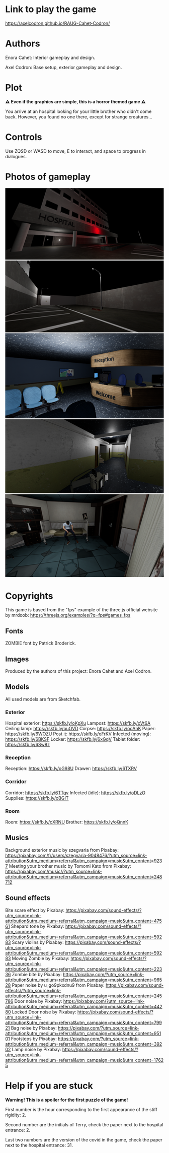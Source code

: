 # Link to play the game
https://axelcodron.github.io/RAUG-Cahet-Codron/

# Authors
Enora Cahet: Interior gameplay and design.

Axel Codron: Base setup, exterior gameplay and design.

# Plot
**⚠️ Even if the graphics are simple, this is a horror themed game ⚠️**

You arrive at an hospital looking for your little brother who didn't come back. However, you found no one there, except for strange creatures...

# Controls
Use ZQSD or WASD to move, E to interact, and space to progress in dialogues.

# Photos of gameplay
![ ](public/gameplay-images/hospital.png)
![ ](public/gameplay-images/corpse.png)
![ ](public/gameplay-images/reception.png)
![ ](public/gameplay-images/corridor.png)
![ ](public/gameplay-images/room.png)

# Copyrights
This game is based from the "fps" example of the three.js official website by mrdoob:
https://threejs.org/examples/?q=fps#games_fps

## Fonts
ZOMBIE font by Patrick Broderick.

## Images
Produced by the authors of this project: Enora Cahet and Axel Codron.

## Models
All used models are from Sketchfab.

### Exterior
Hospital exterior: https://skfb.ly/oKpXu
Lampost: https://skfb.ly/oVt6A
Ceiling lamp: https://skfb.ly/ouOVD
Corpse: https://skfb.ly/ooAnK
Paper: https://skfb.ly/6WOZU
Post it: https://skfb.ly/oFrKV
Infected (moving): https://skfb.ly/6BKSF
Locker: https://skfb.ly/6xGqV
Tablet folder: https://skfb.ly/6Sw8z

### Reception
Reception: https://skfb.ly/oG98U
Drawer: https://skfb.ly/6TXRV

### Corridor
Corridor: https://skfb.ly/6TTqv
Infected (idle): https://skfb.ly/oDLzO
Supplies: https://skfb.ly/oBGIT

### Room
Room: https://skfb.ly/oXRNU
Brother: https://skfb.ly/oQnnK

## Musics
Background exterior music by szegvaria from Pixabay:
https://pixabay.com/fr/users/szegvaria-9048476/?utm_source=link-attribution&utm_medium=referral&utm_campaign=music&utm_content=9237
Meeting your brother music by Tomomi Kato from Pixabay:
https://pixabay.com/music//?utm_source=link-attribution&utm_medium=referral&utm_campaign=music&utm_content=248712

## Sound effects
Bite scare effect by Pixabay:
https://pixabay.com/sound-effects/?utm_source=link-attribution&utm_medium=referral&utm_campaign=music&utm_content=47561
Shepard tone by Pixabay:
https://pixabay.com/sound-effects/?utm_source=link-attribution&utm_medium=referral&utm_campaign=music&utm_content=59283
Scary violins by Pixabay:
https://pixabay.com/sound-effects/?utm_source=link-attribution&utm_medium=referral&utm_campaign=music&utm_content=59283
Moving Zombie by Pixabay:
https://pixabay.com/sound-effects/?utm_source=link-attribution&utm_medium=referral&utm_campaign=music&utm_content=22336
Zombie bite by Pixabay:
https://pixabay.com/?utm_source=link-attribution&utm_medium=referral&utm_campaign=music&utm_content=96528
Paper noise by u_go9pkxdnu9 from Pixabay:
https://pixabay.com/sound-effects//?utm_source=link-attribution&utm_medium=referral&utm_campaign=music&utm_content=245786
Door noise by Pixabay:
https://pixabay.com/?utm_source=link-attribution&utm_medium=referral&utm_campaign=music&utm_content=44280
Locked Door noise by Pixabay:
https://pixabay.com/sound-effects/?utm_source=link-attribution&utm_medium=referral&utm_campaign=music&utm_content=79921
Bag noise by Pixabay:
https://pixabay.com/?utm_source=link-attribution&utm_medium=referral&utm_campaign=music&utm_content=95101
Footsteps by Pixabay:
https://pixabay.com/?utm_source=link-attribution&utm_medium=referral&utm_campaign=music&utm_content=39202
Lamp noise by Pixabay:
https://pixabay.com/sound-effects/?utm_source=link-attribution&utm_medium=referral&utm_campaign=music&utm_content=17625

# Help if you are stuck
**Warning! This is a spoiler for the first puzzle of the game!**

First number is the hour corresponding to the first appearance of the stiff rigidity: 2.

Second number are the initials of Terry, check the paper next to the hospital entrance: 2.

Last two numbers are the version of the covid in the game, check the paper next to the hospital entrance: 31.